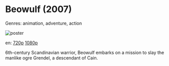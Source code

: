 # Beowulf (2007)

Genres: animation, adventure, action

![poster](http://image.tmdb.org/t/p/w500/j90lLkvlcPNL6VVoLGQ0yzPUfJV.jpg)

en:
  [720p](magnet:?xt=urn:btih:D919A9C1E5BE8AF602C3E1F4BB83F06F277435BC&tr=udp://glotorrents.pw:6969/announce&tr=udp://tracker.opentrackr.org:1337/announce&tr=udp://torrent.gresille.org:80/announce&tr=udp://tracker.openbittorrent.com:80&tr=udp://tracker.coppersurfer.tk:6969&tr=udp://tracker.leechers-paradise.org:6969&tr=udp://p4p.arenabg.ch:1337&tr=udp://tracker.internetwarriors.net:1337)
  [1080p](magnet:?xt=urn:btih:1D1368CD68B9EAF0428662270A735CB0BFFDE8D6&tr=udp://glotorrents.pw:6969/announce&tr=udp://tracker.opentrackr.org:1337/announce&tr=udp://torrent.gresille.org:80/announce&tr=udp://tracker.openbittorrent.com:80&tr=udp://tracker.coppersurfer.tk:6969&tr=udp://tracker.leechers-paradise.org:6969&tr=udp://p4p.arenabg.ch:1337&tr=udp://tracker.internetwarriors.net:1337)
  


6th-century Scandinavian warrior, Beowulf embarks on a mission to slay the manlike ogre Grendel, a descendant of Cain.